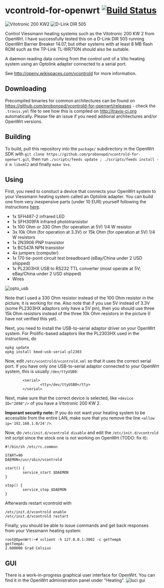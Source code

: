 vcontrold-for-openwrt [![Build Status](https://travis-ci.org/probonopd/vcontrold-for-openwrt.svg)](https://travis-ci.org/probonopd/vcontrold-for-openwrt)
=====================
![Vitotronic 200 KW2](https://cloud.githubusercontent.com/assets/2480569/5601297/4ab09c20-92f7-11e4-9fd3-328e15ff4303.jpg) ![D-Link DIR 505](https://cloud.githubusercontent.com/assets/2480569/5601325/4f1c2a26-92f8-11e4-846a-ef47d5c96ae3.jpeg)

Control Viessmann heating systems such as the Vitotronic 200 KW 2 from OpenWrt. I have successfully tested this on a D-Link DIR 505 running OpenWrt Barrier Breaker 14.07, but other systems with at least 8 MB flash ROM such as the TP-Link TL-WR710N should also be suitable.

A daemon reading data coming from the control unit of a Vito heating system using an Optolink adapter connected to a serial port.

See http://openv.wikispaces.com/vcontrold for more information.

Downloading
--
Precompiled binaries for common architectures can be found on https://github.com/probonopd/vcontrold-for-openwrt/releases - check the ```.travis.yml``` file to see how this is compiled on http://travis-ci.org automatically. Please file an issue if you need addional architectures and/or OpenWrt versions.

Building
--
To build, pull this repository into the ```package/``` subdirectory in the OpenWrt SDK with ```git clone https://github.com/probonopd/vcontrold-for-openwrt.git```, then run ```./scripts/feeds update ; ./scripts/feeds install -d m libxml2``` and finally ```make V=s```. 

Using
--

First, you need to constuct a device that connects your OpenWrt system to your Viessmann heating system called an Optolink adapter. You can build one from very inexpensive parts (under 10 EUR) yourself following the instructions [here](http://openv.wikispaces.com/Bauanleitung+3.3V+TTL).

* 1x SFH487-2 infrared LED
* 1x SFH309FA infrared phototransistor
* 1x 100 Ohm or 330 Ohm (for operation at 5V) 1/4 W resistor
* 3x 10k Ohm (for operation at 3.3V) or 15k Ohm (for operation at 5V) 1/4 W resistors
* 1x 2N3906 PNP transistor
* 1x BC547A NPN transistor
* 4x jumpers (computer)
* 1x 170 tie-point circuit test breadboard (eBay/China under 2 USD shipped)
* 1x PL2303HX USB to RS232 TTL converter (most operate at 5V; eBay/China under 2 USD shipped)
* Wires

![opto_usb](https://cloud.githubusercontent.com/assets/2480569/5601516/441d5e36-9304-11e4-82c3-bec1304da5fc.png)

Note that I used a 330 Ohm resistor instead of the 100 Ohm resistor in the picture; it is working for me. Also note that if you use 5V instead of 3.3V (some PL2303HX adaptors only have a 5V pin), then you should use three 15k Ohm resistors instead of the three 10k Ohm resistors in the picture (I have not verified this yet).

Next, you need to install the USB-to-serial adaptor driver on your OpenWrt system. For Prolific-based adaptors like the PL2303HX used in the instructions, do
```
opkg update
opkg install kmod-usb-serial-pl2303
```

Now, edit ```/etc/vcontrold/vcontrold.xml``` so that it uses the correct serial port. If you have only one USB-to-serial adaptor connected to your OpenWrt system, this is usually ```/dev/ttyUSB0```:
```
        <serial>
                <tty>/dev/ttyUSB0</tty>
        </serial>
```

Next, make sure that the correct device is selected, like ```<device ID="2098"/>``` of you have a Vitotronic 200 KW 2.

__Imporant security note:__ If you do not want your heating system to be accessible from the entire LAN, make sure that you remove the line ```<allow ip='192.168.1.0/24'/>```.

Now, do ```/etc/init.d/vcontrold disable``` and edit the ```/etc/init.d/vcontrold``` init script since the stock one is not working on OpenWrt (TODO: fix it):
```
#!/bin/sh /etc/rc.common

START=90
DAEMON=/usr/sbin/vcontrold

start() {
        service_start $DAEMON
}

stop() {
        service_stop $DAEMON
}
```

Afterwards restart vcontrold with
```
/etc/init.d/vcontrold enable
/etc/init.d/vcontrold restart
```

Finally, you should be able to issue commands and get back responses from your Viessmann heating system:
```
root@OpenWrt:~# vclient -h 127.0.0.1:3002 -c getTempA
getTempA:
2.600000 Grad Celsius
```

GUI
--

There is a work-in-progress graphical user interface for OpenWrt. You can find it in the OpenWrt administration panel under "Heating".
![luci gui](https://cloud.githubusercontent.com/assets/2480569/5602366/785d50ae-9348-11e4-90fd-51525a9a1ad1.png)

